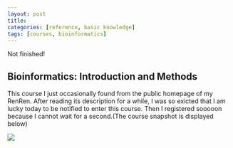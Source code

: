 ```yaml
---
layout: post
title: 
categories: [reference, basic knowledge]
tags: [courses, bioinformatics]
---
```


Not finished!

## Bioinformatics: Introduction and Methods

This course I just occasionally found from the public homepage of my RenRen. After reading its description for a while, I was so exicted that I am lucky today to be notified to enter this course. Then I registered sooooon because I cannot wait for a second.(The course snapshot is displayed below)  

![](http://i.imgur.com/I6KDPte.png)

